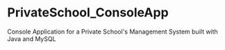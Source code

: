 # PrivateSchool_ConsoleApp
Console Application for a Private School's Management System built with Java and MySQL
